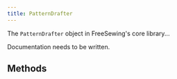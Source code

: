```yaml
---
title: PatternDrafter
---
```


The `PatternDrafter` object in FreeSewing's core library...

<Fixme>

Documentation needs to be written.

</Fixme>

## Methods

<ReadMore />
